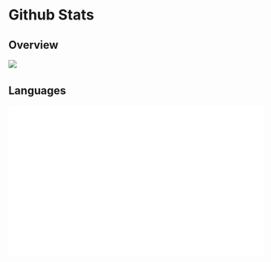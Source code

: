 # Github Stats

## Overview

![]([https://raw.githubusercontent.com/enkyuan/github-stats/blob/master/generated/overview.svg](https://raw.githubusercontent.com/enkyuan/github-stats/master/generated/languages.svg?token=GHSAT0AAAAAACEAV6JA3GBJPFCDFJH5WG54ZHXL7BQ)#gh-dark-mode-only)

## Languages

![](https://raw.githubusercontent.com/enkyuan/github-stats/master/generated/languages.svg#gh-dark-mode-only)


